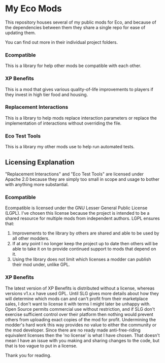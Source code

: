 # My Eco Mods

This repository houses several of my public mods for Eco, and because of the dependencies between them they share a single repo for ease of updating them.

You can find out more in their individual project folders.

### Ecompatible

This is a library for help other mods be compatible with each other.

### XP Benefits

This is a mod that gives various quality-of-life improvements to players if they invest in high tier food and housing.

### Replacement Interactions

This is a library to help mods replace interaction parameters or replace the implementation of interactions without overriding the file.

### Eco Test Tools

This is a library my other mods use to help run automated tests.

## Licensing Explanation

"Replacement Interactions" and "Eco Test Tools" are licensed under Apache 2.0 because they are simply too small in scope and usage to bother with anything more substantial.

### Ecompatible

Ecompatible is licensed under the GNU Lesser General Public License (LGPL). I've chosen this license because the project is intended to be a shared resource for multiple mods from independent authors. LGPL ensures that:
1. Improvements to the library by others are shared and able to be used by all other modders.
2. If at any point I no longer keep the project up to date then others will be able to take it on to provide continued support to mods that depend on it.
3. Using the library does not limit which licenses a modder can publish their mod under, unlike GPL.

### XP Benefits

The latest version of XP Benefits is distributed without a license, whereas versions v1.x.x have used GPL. Until SLG gives more details about how they will determine which mods can and can't profit from their marketplace sales, I don't want to license it with terms I might later be unhappy with. Open Source permits commercial use without restriction, and if SLG don't exercise sufficient control over their platform then nothing would prevent others from uploading exact copies of the mod for profit. Undermining the modder's hard work this way provides no value to either the community or the mod developer. Since there are no ready made anti-free-riding equivalent licenses then the 'no license' is what I have chosen. That doesn't mean I have an issue with you making and sharing changes to the code, but that is too vague to put in a license.

Thank you for reading.